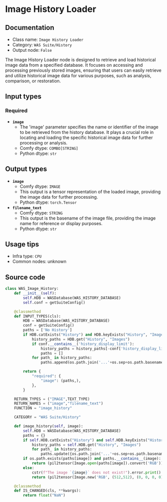 # Image History Loader
## Documentation
- Class name: `Image History Loader`
- Category: `WAS Suite/History`
- Output node: `False`

The Image History Loader node is designed to retrieve and load historical image data from a specified database. It focuses on accessing and processing previously stored images, ensuring that users can easily retrieve and utilize historical image data for various purposes, such as analysis, comparison, or restoration.
## Input types
### Required
- **`image`**
    - The 'image' parameter specifies the name or identifier of the image to be retrieved from the history database. It plays a crucial role in locating and loading the specific historical image data for further processing or analysis.
    - Comfy dtype: `COMBO[STRING]`
    - Python dtype: `str`
## Output types
- **`image`**
    - Comfy dtype: `IMAGE`
    - This output is a tensor representation of the loaded image, providing the image data for further processing.
    - Python dtype: `torch.Tensor`
- **`filename_text`**
    - Comfy dtype: `STRING`
    - This output is the basename of the image file, providing the image name for reference or display purposes.
    - Python dtype: `str`
## Usage tips
- Infra type: `CPU`
- Common nodes: unknown


## Source code
```python
class WAS_Image_History:
    def __init__(self):
        self.HDB = WASDatabase(WAS_HISTORY_DATABASE)
        self.conf = getSuiteConfig()

    @classmethod
    def INPUT_TYPES(cls):
        HDB = WASDatabase(WAS_HISTORY_DATABASE)
        conf = getSuiteConfig()
        paths = ['No History']
        if HDB.catExists("History") and HDB.keyExists("History", "Images"):
            history_paths = HDB.get("History", "Images")
            if conf.__contains__('history_display_limit'):
                history_paths = history_paths[-conf['history_display_limit']:]
                paths = []
            for path_ in history_paths:
                paths.append(os.path.join('...'+os.sep+os.path.basename(os.path.dirname(path_)), os.path.basename(path_)))

        return {
            "required": {
                "image": (paths,),
            },
        }

    RETURN_TYPES = ("IMAGE",TEXT_TYPE)
    RETURN_NAMES = ("image","filename_text")
    FUNCTION = "image_history"

    CATEGORY = "WAS Suite/History"

    def image_history(self, image):
        self.HDB = WASDatabase(WAS_HISTORY_DATABASE)
        paths = {}
        if self.HDB.catExists("History") and self.HDB.keyExists("History", "Images"):
            history_paths = self.HDB.get("History", "Images")
            for path_ in history_paths:
                paths.update({os.path.join('...'+os.sep+os.path.basename(os.path.dirname(path_)), os.path.basename(path_)): path_})
        if os.path.exists(paths[image]) and paths.__contains__(image):
            return (pil2tensor(Image.open(paths[image]).convert('RGB')), os.path.basename(paths[image]))
        else:
            cstr(f"The image `{image}` does not exist!").error.print()
            return (pil2tensor(Image.new('RGB', (512,512), (0, 0, 0, 0))), 'null')

    @classmethod
    def IS_CHANGED(cls, **kwargs):
        return float("NaN")

```
